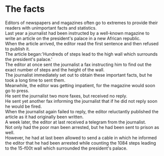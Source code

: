 # The facts  

Editors of newspapers and magazines often go to extremes to provide their readers with unimportant facts and statistics.  
Last year a journalist had been instructed by a well-known magazine to write an article on the president's palace in a new African republic.  
When the article arrived, the editor read the first sentence and then refused to publish it.  
The article began:'Hundreds of steps lead to the high wall which surrounds the president's palace.'  
The editor at once sent the journalist a fax instructing him to find out the exact number of steps and the height of the wall.  
The journalist immediately set out to obtain these important facts, but he took a long time to sent them.  
Meanwhile, the editor was getting impatient, for the magazine would soon go to press.  
He sent the journalist two more faxes, but received no reply.  
He sent yet another fax informing the journalist that if he did not reply soon he would be fired.  
When the journalist again failed to reply, the editor reluctantly published the article as it had originally been written.  
A week later, the editor at last received a telegram from the journalist.  
Not only had the poor man been arrested, but he had been sent to prison as well.  
However, he had at last been allowed to send a cable in which he informed the editor that he had been arrested while counting the 1084 steps leading to the 15-f00t wall which surrounded the president's palace.
